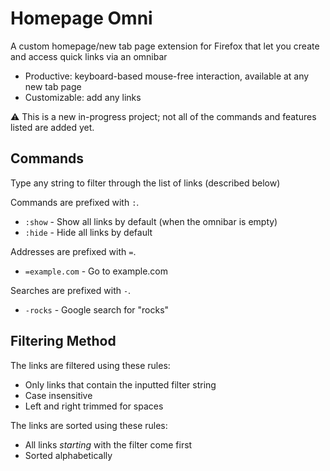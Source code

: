 # Homepage Omni

A custom homepage/new tab page extension for Firefox that let you create and access
quick links via an omnibar

- Productive: keyboard-based mouse-free interaction, available at any new tab page
- Customizable: add any links

:warning: This is a new in-progress project; not all of the commands and features listed are added yet.

## Commands

Type any string to filter through the list of links (described below)

<!-- TODO: impl all -->
Commands are prefixed with `:`.
- `:show` - Show all links by default (when the omnibar is empty)
- `:hide` - Hide all links by default

<!-- TODO: impl -->
Addresses are prefixed with `=`.
- `=example.com` - Go to example.com

<!-- TODO: impl -->
Searches are prefixed with `-`.
- `-rocks` - Google search for "rocks"

## Filtering Method

The links are filtered using these rules:
- Only links that contain the inputted filter string
- Case insensitive
- Left and right trimmed for spaces

The links are sorted using these rules:
- All links *starting* with the filter come first
- Sorted alphabetically
